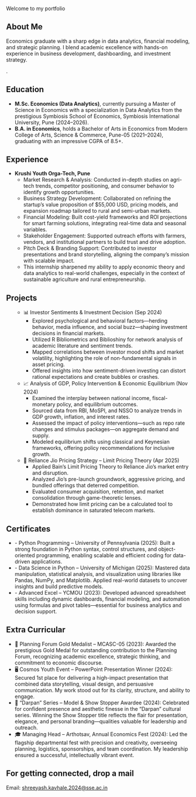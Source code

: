 Welcome to my portfolio 
 
<!-- About Me Section -->
<section id="about">
  <h2>About Me</h2>
  <p>Economics graduate with a sharp edge in data analytics, financial modeling, and strategic planning. I blend academic excellence with hands-on experience in business development, dashboarding, and investment strategy.
    </p>.</p>
</section>

<!-- Education Section -->
<section id="education">
  <h2>Education</h2>
  <ul>
    <li><strong>M.Sc. Economics (Data Analytics)</strong>, currently pursuing a Master of Science in Economics with a specialization in Data Analytics from the prestigious Symbiosis School of Economics, Symbiosis International University, Pune (2024–2026).</li>
    <li><strong>B.A. in Economics</strong>, holds a Bachelor of Arts in Economics from Modern College of Arts, Science & Commerce, Pune-05 (2021–2024), graduating with an impressive CGPA of 8.5+.</li>
  </ul>
</section>

<!-- Experience Section -->
<section id="experience">
  <h2>Experience</h2>
  <ul>
    <li><strong>Krushi Youth Orga-Tech, Pune</strong> 
      <ul>
        <li>Market Research & Analysis: Conducted in-depth studies on agri-tech trends, competitor positioning, and consumer behavior to identify growth opportunities.</li>
        <li>Business Strategy Development: Collaborated on refining the startup’s value proposition of $55,000 USD, pricing models, and expansion roadmap tailored to rural and semi-urban markets.</li>
        <li>Financial Modeling: Built cost-yield frameworks and ROI projections for smart farming solutions, integrating real-time data and seasonal variables.</li>
        <li>Stakeholder Engagement: Supported outreach efforts with farmers, vendors, and institutional partners to build trust and drive adoption.</li>
        <li>Pitch Deck & Branding Support: Contributed to investor presentations and brand storytelling, aligning the company’s mission with scalable impact.</li>
        <li>This internship sharpened my ability to apply economic theory and data analytics to real-world challenges, especially in the context of sustainable agriculture and rural entrepreneurship.</li>
      </ul>
    </li>
  </ul>
</section>

<!-- Projects Section -->
<section id="projects">
  <h2>Projects</h2>
  <ul>
  
  <ul>
    <li>📊 Investor Sentiments & Investment Decision (Sep 2024)
      <ul>
        <li>Explored psychological and behavioral factors—herding behavior, media influence, and social buzz—shaping investment decisions in financial markets.</li>
        <li>Utilized R Bibliometrics and Biblioshiny for network analysis of academic literature and sentiment trends.</li>
        <li>Mapped correlations between investor mood shifts and market volatility, highlighting the role of non-fundamental signals in asset pricing.</li>
        <li>Offered insights into how sentiment-driven investing can distort rational expectations and create bubbles or crashes.</li>
      </ul>
    </li>
    <li>📈 Analysis of GDP, Policy Intervention & Economic Equilibrium (Nov 2024)
      <ul>
        <li>Examined the interplay between national income, fiscal-monetary policy, and equilibrium outcomes.</li>
        <li>Sourced data from RBI, MoSPI, and NSSO to analyze trends in GDP growth, inflation, and interest rates.</li>
        <li>Assessed the impact of policy interventions—such as repo rate changes and stimulus packages—on aggregate demand and supply.</li>
        <li>Modeled equilibrium shifts using classical and Keynesian frameworks, offering policy recommendations for inclusive growth.</li>
      </ul>
    </li>
    <li>📡 Reliance Jio Pricing Strategy – Limit Pricing Theory (Apr 2025)
      <ul>
        <li>Applied Bain’s Limit Pricing Theory to Reliance Jio’s market entry and disruption.</li>
        <li>Analyzed Jio’s pre-launch groundwork, aggressive pricing, and bundled offerings that deterred competition.</li>
        <li>Evaluated consumer acquisition, retention, and market consolidation through game-theoretic lenses.</li>
        <li>Demonstrated how limit pricing can be a calculated tool to establish dominance in saturated telecom markets.</li>
      </ul>
  </ul>
</section>

<!-- Certificates Section -->
<section id="certificates">
  <h2>Certificates</h2>
  <ul>
     <li>- Python Programming – University of Pennsylvania (2025): Built a strong foundation in Python syntax, control structures, and object-oriented programming, enabling scalable and efficient coding for data-driven applications.</li>
    <li>- Data Science in Python – University of Michigan (2025): Mastered data manipulation, statistical analysis, and visualization using libraries like Pandas, NumPy, and Matplotlib. Applied real-world datasets to uncover insights and build predictive models.</li>
    <li>- Advanced Excel – YCMOU (2023): Developed advanced spreadsheet skills including dynamic dashboards, financial modeling, and automation using formulas and pivot tables—essential for business analytics and decision support.</li>
    
</section>

<!-- Extra Curricular Activities Section -->
<section id="extra-curricular">
  <h2> Extra Curricular </h2>
  <ul>
    <li>🏅 Planning Forum Gold Medalist – MCASC-05 (2023): Awarded the prestigious Gold Medal for outstanding contribution to the Planning Forum, recognizing academic excellence, strategic thinking, and commitment to economic discourse.</li>
    <li>🖥️ Cosmos Youth Event – PowerPoint Presentation Winner (2024): Secured 1st place for delivering a high-impact presentation that combined data storytelling, visual design, and persuasive communication. My work stood out for its clarity, structure, and ability to engage.</li>
    <li>👗 “Darpan” Series – Model & Show Stopper Awardee (2024): Celebrated for confident presence and aesthetic finesse in the “Darpan” cultural series. Winning the Show Stopper title reflects the flair for presentation, elegance, and personal branding—qualities valuable for leadership and outreach.</li>
    <li>🎓 Managing Head – Arthotsav, Annual Economics Fest (2024): Led the flagship departmental fest with precision and creativity, overseeing planning, logistics, sponsorships, and team coordination. My leadership ensured a successful, intellectually vibrant event.</li>

  </ul>
</section>

<!-- Contact Me Section -->
<section id="contact">
  <h2>For getting connected, drop a mail </h2>
  <p>Email: <a href="mailto:shreeyash.kavhale.2024@sse.ac.in">shreeyash.kavhale.2024@sse.ac.in</a></p>
  <!-- You can add a contact form or social links here -->
</section>

